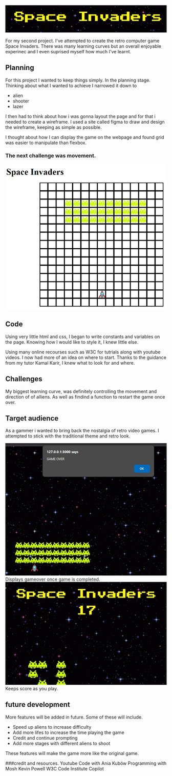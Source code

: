 <img src= "assets\images\spaceinvaders.jpg">


For my second project. I've attempted to create the retro computer game Space Invaders. There was many learning curves but an overall enjoyable experinec and I even suprised myself how much I've learnt.

## Planning

For this project I wanted to keep things simply. In the planning stage.
Thinking about what I wanted to achieve I narrowed it down to
<ul>
<li>alien</li>
<li>shooter</li>
<li>lazer</li>
</ul>

I then had to think about how i was gonna layout the page and for that i needed to create a wireframe. I used a site called figma to draw and design the wireframe, keeping as simple as possible.

I thought about how I can display the game on the webpage and found grid was easier to manipulate than flexbox.

### The next challenge was movement.
    


<img src= "assets\images\grid.jpg">

## Code

Using very little html and css, I began to write constants and variables on the page. Knowing how I would like to style it, I knew little else.

Using many online recourses such as W3C for tutrials along with youtube videos. I now had more of an idea on where to start. Thanks to the guidance from my tutor Kamal Karir, I knew what to look for and where.

## Challenges

My biggest learning curve, was definitely controlling the movement and direction of of alliens. As well as findind a function to restart the game once over.

## Target audience

As a gammer i wanted to bring back the nostalgia of retro video games.
I attempted to stick with the traditional theme and retro look.

<img src= "assets\images\gameover.jpg">
Displays gameover once game is completed.
<img src= "assets\images\score.jpeg">
Keeps score as you play.

## future development

More features will be added in future. Some of these will include.
<ul>
   <li>Speed up aliens to increase difficulty</li>
   <li>Add more lifes to increase the time playing the game</li>
   <li>Credit and continue prompting</li>
   <li>Add more stages with different aliens to shoot</li>
</ul>
   These features will make the game more like the original game.

###credit and resources.
 Youtube
    Code with Ania Kubów
    Programming with Mosh
    Kevin Powell
 W3C
 Code Institute
 Copilot
